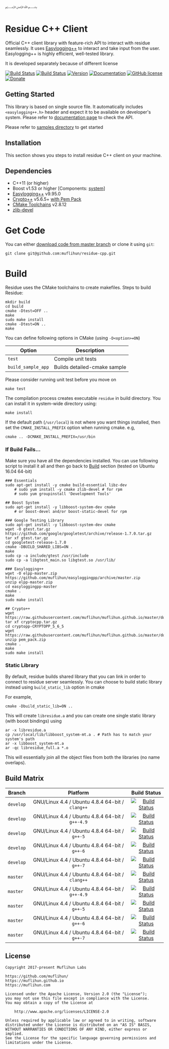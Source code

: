 ﷽

# Residue C++ Client
Official C++ client library with feature-rich API to interact with residue seamlessly. It uses [Easylogging++](https://github.com/muflihun/easyloggingpp) to interact and take input from the user. Easylogging++ is highly efficient, well-tested library.

It is developed separately because of different license

[![Build Status](https://img.shields.io/travis/muflihun/residue-cpp/master.svg)](https://travis-ci.org/muflihun/residue-cpp) [![Build Status](https://img.shields.io/travis/muflihun/residue-cpp/develop.svg)](https://travis-ci.org/muflihun/residue-cpp) [![Version](https://img.shields.io/github/release/muflihun/residue-cpp.svg)](https://github.com/muflihun/residue-cpp/releases/latest) [![Documentation](https://img.shields.io/badge/docs-doxygen-blue.svg)](https://muflihun.github.io/residue/docs/annotated.html) [![GitHub license](https://img.shields.io/badge/License-Apache%202.0-blue.svg)](https://github.com/muflihun/residue-cpp/blob/master/LICENCE) [![Donate](https://img.shields.io/badge/Donate-PayPal-green.svg)](https://www.paypal.me/MuflihunDotCom/25)

## Getting Started
This library is based on single source file. It automatically includes `<easylogging++.h>` header and expect it to be available on developer's system. Please refer to [documentation page](https://muflihun.github.io/residue/docs/class_residue.html) to check the API.

Please refer to [samples directory](/samples/) to get started

## Installation
This section shows you steps to install residue C++ client on your machine.

## Dependencies
  * C++11 (or higher)
  * Boost v1.53 or higher [Components: [system](http://www.boost.org/doc/libs/1_62_0/libs/system/doc/index.html)]
  * [Easylogging++](https://github.com/muflihun/easyloggingpp) v9.95.0
  * [Crypto++](https://www.cryptopp.com/) v5.6.5+ [with Pem Pack](https://raw.githubusercontent.com/muflihun/muflihun.github.io/master/downloads/pem_pack.zip)
  * [CMake Toolchains](https://cmake.org/) v2.8.12
  * [zlib-devel](https://zlib.net/)
 
# Get Code
You can either [download code from master branch](https://github.com/muflihun/residue-cpp/archive/master.zip) or clone it using `git`:

```
git clone git@github.com:muflihun/residue-cpp.git
```

# Build
Residue uses the CMake toolchains to create makefiles.
Steps to build Residue:

```
mkdir build
cd build
cmake -Dtest=OFF ..
make
sudo make install
cmake -Dtest=ON ..
make
```

You can define following options in CMake (using `-D<option>=ON`)

|    Option    | Description                     |
| ------------ | ------------------------------- |
| `test`       | Compile unit tests              |
| `build_sample_app`      | Builds detailed-cmake sample           |

Please consider running unit test before you move on

```
make test
```

The compilation process creates executable `residue` in build directory. You can install it in system-wide directory using:

```
make install
```

If the default path (`/usr/local`) is not where you want things installed, then set the `CMAKE_INSTALL_PREFIX` option when running cmake. e.g,

```
cmake .. -DCMAKE_INSTALL_PREFIX=/usr/bin
```

### If Build Fails...
Make sure you have all the dependencies installed. You can use following script to install it all and then go back to [Build](#build) section (tested on Ubuntu 16.04 64-bit)

```
### Essentials
sudo apt-get install -y cmake build-essential libz-dev
    # sudo yum install -y cmake zlib-devel # for rpm
    # sudo yum groupinstall 'Development Tools'

## Boost System
sudo apt-get install -y libboost-system-dev cmake
    # or boost-devel and/or boost-static-devel for rpm

### Google Testing Library
sudo apt-get install -y libboost-system-dev cmake
wget -O gtest.tar.gz https://github.com/google/googletest/archive/release-1.7.0.tar.gz
tar xf gtest.tar.gz
cd googletest-release-1.7.0
cmake -DBUILD_SHARED_LIBS=ON .
make
sudo cp -a include/gtest /usr/include
sudo cp -a libgtest_main.so libgtest.so /usr/lib/

### Easylogging++
wget -O elpp-master.zip https://github.com/muflihun/easyloggingpp/archive/master.zip
unzip elpp-master.zip
cd easyloggingpp-master
cmake .
make
sudo make install

## Crypto++
wget https://raw.githubusercontent.com/muflihun/muflihun.github.io/master/downloads/cryptocpp.tar.gz
tar xf cryptocpp.tar.gz
cd cryptopp-CRYPTOPP_5_6_5
wget https://raw.githubusercontent.com/muflihun/muflihun.github.io/master/downloads/pem_pack.zip
unzip pem_pack.zip
cmake .
make
sudo make install
```

### Static Library
By default, residue builds shared library that you can link in order to connect to residue server seamlessly. You can choose to build static library instead using `build_static_lib` option in cmake

For example,

```
cmake -Dbuild_static_lib=ON ..
```

This will create `libresidue.a` and you can create one single static library (with boost bindings) using

```
ar -x libresidue.a
cp /usr/local/lib/libboost_system-mt.a . # Path has to match your system's path
ar -x libboost_system-mt.a
ar -qc libresidue_full.a *.o
```

This will essentially join all the object files from both the libraries (no name overlaps).

## Build Matrix

| Branch | Platform | Build Status |
| -------- |:------------:|:------------:|
| `develop` | GNU/Linux 4.4 / Ubuntu 4.8.4 64-bit / `clang++` | [![Build Status](https://travis-matrix-badges.herokuapp.com/repos/muflihun/residue-cpp/branches/develop/1)](https://travis-ci.org/muflihun/residue-cpp) |
| `develop` | GNU/Linux 4.4 / Ubuntu 4.8.4 64-bit / `g++-4.9` | [![Build Status](https://travis-matrix-badges.herokuapp.com/repos/muflihun/residue-cpp/branches/develop/2)](https://travis-ci.org/muflihun/residue-cpp) |
| `develop` | GNU/Linux 4.4 / Ubuntu 4.8.4 64-bit / `g++-5` | [![Build Status](https://travis-matrix-badges.herokuapp.com/repos/muflihun/residue-cpp/branches/develop/3)](https://travis-ci.org/muflihun/residue-cpp) |
| `develop` | GNU/Linux 4.4 / Ubuntu 4.8.4 64-bit / `g++-6` | [![Build Status](https://travis-matrix-badges.herokuapp.com`/repos/muflihun/residue-cpp/`branches/develop/4)](https://travis-ci.org/muflihun/residue-cpp) |
| `develop` | GNU/Linux 4.4 / Ubuntu 4.8.4 64-bit / `g++-7` | [![Build Status](https://travis-matrix-badges.herokuapp.com/repos/muflihun/residue-cpp/branches/develop/5)](https://travis-ci.org/muflihun/residue-cpp) |
| `master` | GNU/Linux 4.4 / Ubuntu 4.8.4 64-bit / `clang++` | [![Build Status](https://travis-matrix-badges.herokuapp.com/repos/muflihun/residue-cpp/branches/master/1)](https://travis-ci.org/muflihun/residue-cpp) |
| `master` | GNU/Linux 4.4 / Ubuntu 4.8.4 64-bit / `g++-4.9` | [![Build Status](https://travis-matrix-badges.herokuapp.com/repos/muflihun/residue-cpp/branches/master/2)](https://travis-ci.org/muflihun/residue-cpp) |
| `master` | GNU/Linux 4.4 / Ubuntu 4.8.4 64-bit / `g++-5` | [![Build Status](https://travis-matrix-badges.herokuapp.com/repos/muflihun/residue-cpp/branches/master/3)](https://travis-ci.org/muflihun/residue-cpp) |
| `master` | GNU/Linux 4.4 / Ubuntu 4.8.4 64-bit / `g++-6` | [![Build Status](https://travis-matrix-badges.herokuapp.com/repos/muflihun/residue-cpp/branches/master/4)](https://travis-ci.org/muflihun/residue-cpp) |
| `master` | GNU/Linux 4.4 / Ubuntu 4.8.4 64-bit / `g++-7` | [![Build Status](https://travis-matrix-badges.herokuapp.com/repos/muflihun/residue-cpp/branches/master/5)](https://travis-ci.org/muflihun/residue-cpp) |

## License

```
Copyright 2017-present Muflihun Labs

https://github.com/muflihun/
https://muflihun.github.io
https://muflihun.com

Licensed under the Apache License, Version 2.0 (the "License");
you may not use this file except in compliance with the License.
You may obtain a copy of the License at

    http://www.apache.org/licenses/LICENSE-2.0

Unless required by applicable law or agreed to in writing, software
distributed under the License is distributed on an "AS IS" BASIS,
WITHOUT WARRANTIES OR CONDITIONS OF ANY KIND, either express or implied.
See the License for the specific language governing permissions and
limitations under the License.
```
